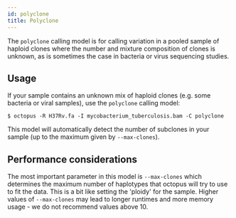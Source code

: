 ```yaml
---
id: polyclone
title: Polyclone
---
```


The `polyclone` calling model is for calling variation in a pooled sample of haploid clones where the number and mixture composition of clones is unknown, as is sometimes the case in bacteria or virus sequencing studies. 

## Usage

If your sample contains an unknown mix of haploid clones (e.g. some bacteria or viral samples), use the `polyclone` calling model:

```shell
$ octopus -R H37Rv.fa -I mycobacterium_tuberculosis.bam -C polyclone
```

This model will automatically detect the number of subclones in your sample (up to the maximum given by `--max-clones`).

## Performance considerations

The most important parameter in this model is `--max-clones` which determines the maximum number of haplotypes that octopus will try to use to fit the data. This is a bit like setting the 'ploidy' for the sample. Higher values of `--max-clones` may lead to longer runtimes and more memory usage - we do not recommend values above 10.